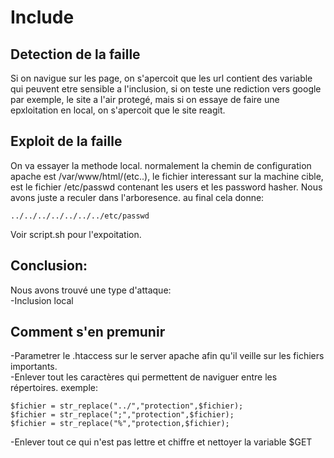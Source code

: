 # Include

## Detection de la faille

Si on navigue sur les page, on s'apercoit que les url contient des variable qui peuvent etre sensible a l'inclusion, si on teste une rediction vers google par exemple, le site a l'air protegé, mais si on essaye de faire une epxloitation en local, on s'apercoit que le site reagit.

## Exploit de la faille

On va essayer la methode local. normalement la chemin de configuration apache est /var/www/html/(etc..), le fichier interessant sur la machine cible, est le fichier /etc/passwd contenant les users et les password hasher. Nous avons juste a reculer dans l'arboresence. au final cela donne:  
```
../../../../../../../etc/passwd
```
Voir script.sh pour l'expoitation.  

## Conclusion:

Nous avons trouvé une type d'attaque:  
-Inclusion local

## Comment s'en premunir

-Parametrer le .htaccess sur le server apache afin qu'il veille sur les fichiers importants.  
-Enlever tout les caractères qui permettent de naviguer entre les répertoires. exemple:
```
$fichier = str_replace("../","protection",$fichier);
$fichier = str_replace(";","protection",$fichier);
$fichier = str_replace("%","protection,$fichier);
```
-Enlever tout ce qui n'est pas lettre et chiffre et nettoyer la variable $GET
